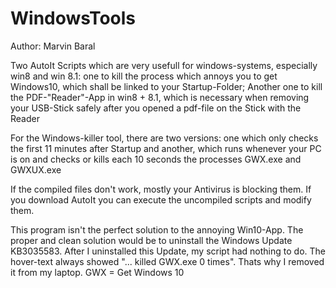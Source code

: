 # WindowsTools
Author: Marvin Baral

Two AutoIt Scripts which are very usefull for windows-systems, especially win8 and win 8.1: 
one to kill the process which annoys you to get Windows10, which shall be linked to your Startup-Folder; Another one to kill the PDF-"Reader"-App in win8 + 8.1, which is necessary when removing your USB-Stick safely after you opened a pdf-file on the Stick with the Reader

For the Windows-killer tool, there are two versions:
one which only checks the first 11 minutes after Startup 
and another, which runs whenever your PC is on and checks or kills each 10 seconds the processes GWX.exe and GWXUX.exe

If the compiled files don't work, mostly your Antivirus is blocking them.
If you download AutoIt you can execute the uncompiled scripts and modify them.

This program isn't the perfect solution to the annoying Win10-App. The proper and clean solution would be to uninstall the Windows Update KB3035583. After I uninstalled this Update, my script had nothing to do. The hover-text always showed "... killed GWX.exe 0 times". Thats why I removed it from my laptop.
GWX = Get Windows 10
